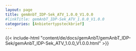 ```yaml
---
layout: page
title: gemAnbT_IDP-Sek_ATV_1.0.0_V1.0.0
#linkTitle: gemAnbT_IDP-Sek_ATV_1.0.0_V1.0.0
categories: [Anbietertypsteckbrief]
---
```

{{< include-html "content/de/docs/gemAnbT/gemAnbT_IDP-Sek/gemAnbT_IDP-Sek_ATV_1.0.0_V1.0.0.html" >}}